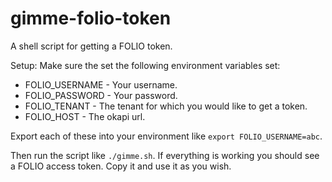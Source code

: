 # gimme-folio-token

A shell script for getting a FOLIO token.

Setup: Make sure the set the following environment variables set:
- FOLIO_USERNAME - Your username.
- FOLIO_PASSWORD - Your password.
- FOLIO_TENANT - The tenant for which you would like to get a token.
- FOLIO_HOST - The okapi url.

Export each of these into your environment like `export FOLIO_USERNAME=abc`.

Then run the script like  `./gimme.sh`. If everything is working you should see a FOLIO access token. Copy it and use it as you wish.
